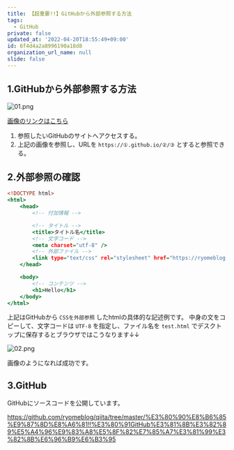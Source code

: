```yaml
---
title: 【超重要!!】GitHubから外部参照する方法
tags:
  - GitHub
private: false
updated_at: '2022-04-20T18:55:49+09:00'
id: 6f4d4a2a8996190a18d8
organization_url_name: null
slide: false
---
```

## 1.GitHubから外部参照する方法
![01.png](https://qiita-image-store.s3.ap-northeast-1.amazonaws.com/0/449867/37dabbe4-9847-1e8c-2efa-908a59637df2.png)

[画像のリンクはこちら](https://github.com/ryomeblog/CSS_Test)

1. 参照したいGitHubのサイトへアクセスする。
2. 上記の画像を参照し、URLを  `https://①.github.io/②/③` とすると参照できる。

## 2.外部参照の確認

```html:test.html
<!DOCTYPE html>
<html>
    <head>
        <!-- 付加情報 -->

        <!-- タイトル -->
        <title>タイトル名</title>
        <!-- 文字コード -->
        <meta charset="utf-8" />
        <!-- 外部ファイル -->
        <link type="text/css" rel="stylesheet" href="https://ryomeblog.github.io/CSS_Test/style.css">
    </head>

    <body>
        <!-- コンテンツ -->
        <h1>Hello</h1>
    </body>
</html>
```
上記はGitHubから `CSSを外部参照` したhtmlの具体的な記述例です。
中身の文をコピーして、文字コードは `UTF-8` を指定し、ファイル名を `test.html` でデスクトップに保存するとブラウザではこうなります↓↓

![02.png](https://qiita-image-store.s3.ap-northeast-1.amazonaws.com/0/449867/d66aba2a-92d9-2f88-1594-5987e0c3d080.png)

画像のようになれば成功です。

## 3.GitHub
GitHubにソースコードを公開しています。

https://github.com/ryomeblog/qiita/tree/master/%E3%80%90%E8%B6%85%E9%87%8D%E8%A6%81!!%E3%80%91GitHub%E3%81%8B%E3%82%89%E5%A4%96%E9%83%A8%E5%8F%82%E7%85%A7%E3%81%99%E3%82%8B%E6%96%B9%E6%B3%95

